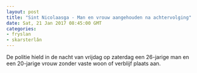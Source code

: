 ```yaml
---
layout: post
title: "Sint Nicolaasga - Man en vrouw aangehouden na achtervolging"
date: Sat, 21 Jan 2017 08:45:00 GMT
categories: 
- fryslan 
- skarsterlân 
---
```


De politie hield in de nacht van vrijdag op zaterdag een 26-jarige man en een 20-jarige vrouw zonder vaste woon of verblijf plaats aan.
